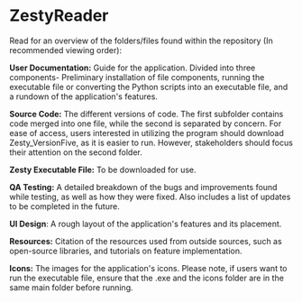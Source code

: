 # ZestyReader

Read for an overview of the folders/files found within the repository (In recommended viewing order):

**User Documentation:** Guide for the application. Divided into three components- Preliminary installation of file components, running the executable file or converting the Python scripts into an executable file, and a rundown of the application's features.

**Source Code:** The different versions of code. The first subfolder contains code merged into one file, while the second is separated by concern. For ease of access, users interested in utilizing the program should download Zesty_VersionFive, as it is easier to run. However, stakeholders should focus their attention on the second folder. 

**Zesty Executable File:** To be downloaded for use. 

**QA Testing:** A detailed breakdown of the bugs and improvements found while testing, as well as how they were fixed. Also includes a list of updates to be completed in the future.

**UI Design**: A rough layout of the application's features and its placement.

**Resources:** Citation of the resources used from outside sources, such as open-source libraries, and tutorials on feature implementation.

**Icons:** The images for the application's icons. Please note, if users want to run the executable file, ensure that the .exe and the icons folder are in the same main folder before running.





